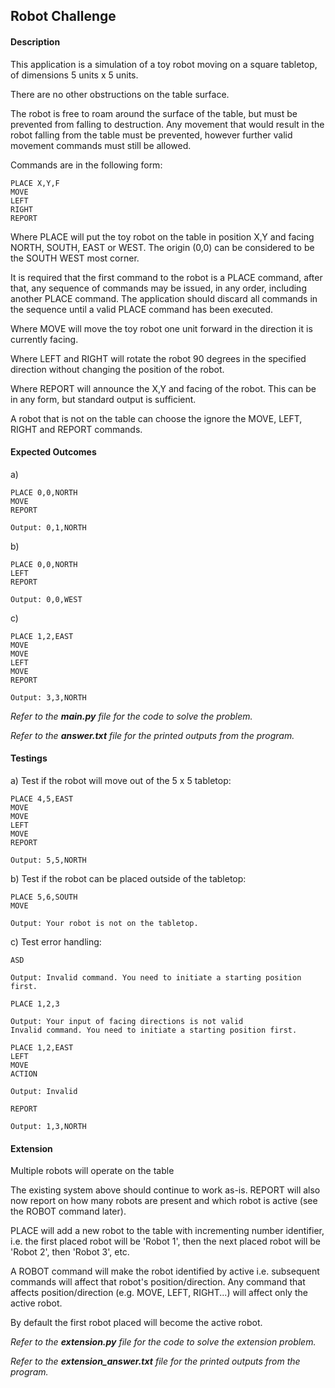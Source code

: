 ## Robot Challenge

#### Description

This application is a simulation of a toy robot moving on a square tabletop, of dimensions 5 units x 5 units.

There are no other obstructions on the table surface.

The robot is free to roam around the surface of the table, but must be prevented from falling to destruction. Any movement that would result in the robot falling from the table must be prevented, however further valid movement commands must still be allowed.

Commands are in the following form:

```
PLACE X,Y,F
MOVE
LEFT
RIGHT
REPORT
```

Where PLACE will put the toy robot on the table in position X,Y and facing NORTH, SOUTH, EAST or WEST. The origin (0,0) can be considered to be the SOUTH WEST most corner.

It is required that the first command to the robot is a PLACE command, after that, any sequence of commands may be issued, in any order, including another PLACE command. The application should discard all commands in the sequence until a valid PLACE command has been executed.

Where MOVE will move the toy robot one unit forward in the direction it is currently facing.

Where LEFT and RIGHT will rotate the robot 90 degrees in the specified direction without changing the position of the robot.

Where REPORT will announce the X,Y and facing of the robot. This can be in any form, but standard output is sufficient.

A robot that is not on the table can choose the ignore the MOVE, LEFT, RIGHT and REPORT commands.

#### Expected Outcomes

a)

```
PLACE 0,0,NORTH
MOVE
REPORT

Output: 0,1,NORTH
```

b)

```
PLACE 0,0,NORTH
LEFT
REPORT

Output: 0,0,WEST
```

c)

```
PLACE 1,2,EAST
MOVE
MOVE
LEFT
MOVE
REPORT

Output: 3,3,NORTH
```

_Refer to the **main.py** file for the code to solve the problem._

_Refer to the **answer.txt** file for the printed outputs from the program._

#### Testings

a) Test if the robot will move out of the 5 x 5 tabletop:

```
PLACE 4,5,EAST
MOVE
MOVE
LEFT
MOVE
REPORT

Output: 5,5,NORTH
```

b) Test if the robot can be placed outside of the tabletop:

```
PLACE 5,6,SOUTH
MOVE

Output: Your robot is not on the tabletop.
```

c) Test error handling:

```
ASD

Output: Invalid command. You need to initiate a starting position first.

PLACE 1,2,3

Output: Your input of facing directions is not valid
Invalid command. You need to initiate a starting position first.

PLACE 1,2,EAST
LEFT
MOVE
ACTION

Output: Invalid

REPORT

Output: 1,3,NORTH
```

#### Extension

Multiple robots will operate on the table

The existing system above should continue to work as-is. REPORT will also now report on how many robots are present and which robot is active (see the ROBOT command later).

PLACE will add a new robot to the table with incrementing number identifier, i.e. the first placed robot will be 'Robot 1', then the next placed robot will be 'Robot 2', then 'Robot 3', etc.

A ROBOT <number> command will make the robot identified by active i.e. subsequent commands will affect that robot's position/direction. Any command that affects position/direction (e.g. MOVE, LEFT, RIGHT...) will affect only the active robot.

By default the first robot placed will become the active robot.

_Refer to the **extension.py** file for the code to solve the extension problem._

_Refer to the **extension_answer.txt** file for the printed outputs from the program._

